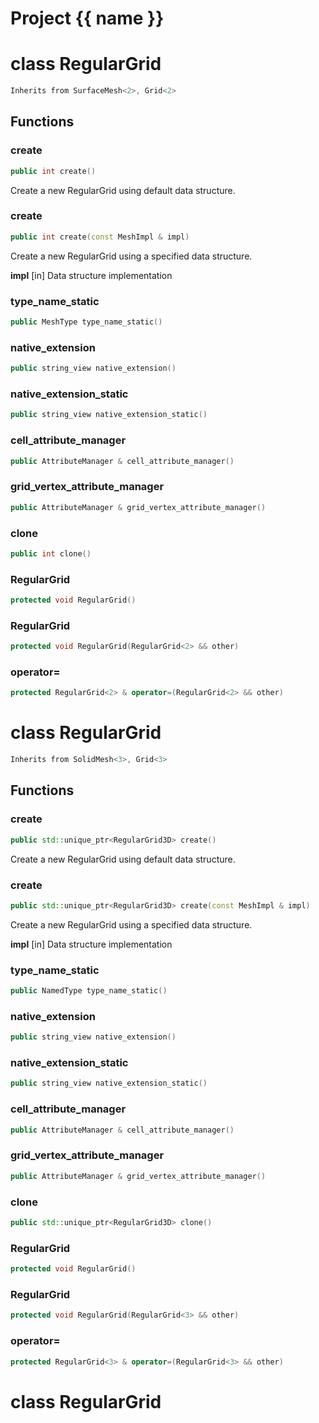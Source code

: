 <script setup>
import {useRoute} from 'vitepress'
const {path} = useRoute()
const tokens = path.split('/')
const words = tokens[2].split('-');
for (let i = 0; i < words.length; i++) {
    words[i] = words[i].charAt(0).toUpperCase() + words[i].slice(1);
    words[i] = words[i].replace('geode', 'Geode')
}
const name = words.join('-');
</script>
# Project {{ name }}

# class RegularGrid


```cpp
Inherits from SurfaceMesh<2>, Grid<2>
```



## Functions

### create

```cpp
public int create()
```


 Create a new RegularGrid using default data structure.

### create

```cpp
public int create(const MeshImpl & impl)
```


 Create a new RegularGrid using a specified data structure.

**impl** [in] Data structure implementation

### type_name_static

```cpp
public MeshType type_name_static()
```


### native_extension

```cpp
public string_view native_extension()
```


### native_extension_static

```cpp
public string_view native_extension_static()
```


### cell_attribute_manager

```cpp
public AttributeManager & cell_attribute_manager()
```


### grid_vertex_attribute_manager

```cpp
public AttributeManager & grid_vertex_attribute_manager()
```


### clone

```cpp
public int clone()
```


### RegularGrid

```cpp
protected void RegularGrid()
```


### RegularGrid

```cpp
protected void RegularGrid(RegularGrid<2> && other)
```


### operator=

```cpp
protected RegularGrid<2> & operator=(RegularGrid<2> && other)
```




# class RegularGrid


```cpp
Inherits from SolidMesh<3>, Grid<3>
```



## Functions

### create

```cpp
public std::unique_ptr<RegularGrid3D> create()
```


 Create a new RegularGrid using default data structure.

### create

```cpp
public std::unique_ptr<RegularGrid3D> create(const MeshImpl & impl)
```


 Create a new RegularGrid using a specified data structure.

**impl** [in] Data structure implementation

### type_name_static

```cpp
public NamedType type_name_static()
```


### native_extension

```cpp
public string_view native_extension()
```


### native_extension_static

```cpp
public string_view native_extension_static()
```


### cell_attribute_manager

```cpp
public AttributeManager & cell_attribute_manager()
```


### grid_vertex_attribute_manager

```cpp
public AttributeManager & grid_vertex_attribute_manager()
```


### clone

```cpp
public std::unique_ptr<RegularGrid3D> clone()
```


### RegularGrid

```cpp
protected void RegularGrid()
```


### RegularGrid

```cpp
protected void RegularGrid(RegularGrid<3> && other)
```


### operator=

```cpp
protected RegularGrid<3> & operator=(RegularGrid<3> && other)
```




# class RegularGrid

